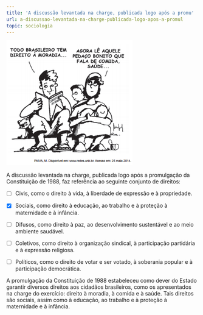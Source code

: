 ```yaml
---
title: 'A discussão levantada na charge, publicada logo após a promu'
url: a-discussao-levantada-na-charge-publicada-logo-apos-a-promul
topic: sociologia
---
```



![](5b104cb4-d501-eee9-c6c3-698f7d5e41d6.png)

A discussão levantada na charge, publicada logo após a promulgação da Constituição de 1988, faz referência ao seguinte conjunto de direitos:



- [ ] Civis, como o direito à vida, à liberdade de expressão e à propriedade.
- [x] Sociais, como direito à educação, ao trabalho e à proteção à maternidade e à infância.
- [ ] Difusos, como direito à paz, ao desenvolvimento sustentável e ao meio ambiente saudável.
- [ ] Coletivos, como direito à organização sindical, à participação partidária e à expressão religiosa.
- [ ] Políticos, como o direito de votar e ser votado, à soberania popular e à participação democrática.


A promulgação da Constituição de 1988 estabeleceu como dever do Estado garantir diversos direitos aos cidadãos brasileiros, como os apresentados na charge do exercício: direito à moradia, à comida e à saúde. Tais direitos são sociais, assim como à educação, ao trabalho e à proteção à maternidade e à infância.
